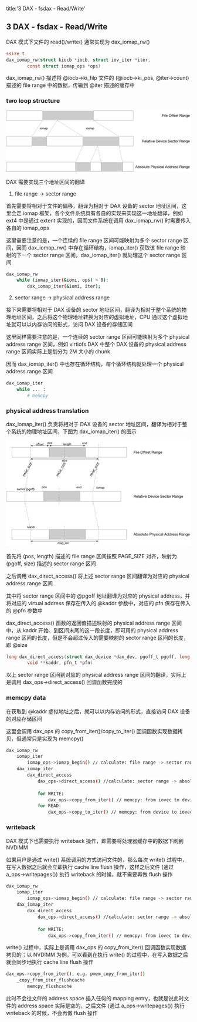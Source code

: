 title:'3 DAX - fsdax - Read/Write'
## 3 DAX - fsdax - Read/Write


DAX 模式下文件的 read()/write() 通常实现为 dax_iomap_rw()

```c
ssize_t
dax_iomap_rw(struct kiocb *iocb, struct iov_iter *iter,
		const struct iomap_ops *ops)
```

dax_iomap_rw() 描述将 @iocb->ki_filp 文件的 (@iocb->ki_pos, @iter->count) 描述的 file range 中的数据，传输到 @iter 描述的缓存中


### two loop structure

![dax_address_range](media/16359055244948/dax_address_range.jpg)

DAX 需要实现三个地址区间的翻译

1. file range -> sector range

首先需要将相对于文件的偏移，翻译为相对于 DAX 设备的 sector 地址区间，这里会走 iomap 框架，各个文件系统具有各自的实现来实现这一地址翻译，例如 ext4 中是通过 extent 实现的，因而文件系统在调用 dax_iomap_rw() 时需要传入各自的 iomap_ops

这里需要注意的是，一个连续的 file range 区间可能映射为多个 sector range 区间，因而 dax_iomap_rw() 中存在循环结构，iomap_iter() 获取该 file range 映射的下一个 sector range 区间，dax_iomap_iter() 就处理这个 sector range 区间

```sh
dax_iomap_rw
    while (iomap_iter(&iomi, ops) > 0):
        dax_iomap_iter(&iomi, iter);
```


2. sector range -> physical address range

接下来需要将相对于 DAX 设备的 sector 地址区间，翻译为相对于整个系统的物理地址区间，之后将这个物理地址转换为对应的虚拟地址，CPU 通过这个虚拟地址就可以以内存访问的形式，访问 DAX 设备的存储区间

这里同样需要注意的是，一个连续的 sector range 区间可能映射为多个 physical address range 区间，例如 virtiofs DAX 中整个 DAX 设备的 physical address range 区间实际上是划分为 2M 大小的 chunk

因而 dax_iomap_iter() 中也存在循环结构，每个循环结构就处理一个 physical address range 区间

```sh
dax_iomap_iter
    while ... :
        # memcpy
```


### physical address translation

dax_iomap_iter() 负责将相对于 DAX 设备的 sector 地址区间，翻译为相对于整个系统的物理地址区间，下图为 dax_iomap_iter() 的图示

![dax_address_translation](media/16359055244948/dax_address_translation.jpg)

首先将 (pos, length) 描述的 file range 区间按照 PAGE_SIZE 对齐，映射为 (pgoff, size) 描述的 sector range 区间

之后调用 dax_direct_access() 将上述 sector range 区间翻译为对应的 physical address range 区间

其中将 sector range 区间中的 @pgoff 地址翻译为对应的 physical address，并将对应的 virtual address 保存在传入的 @kaddr 参数中，对应的 pfn 保存在传入的 @pfn 参数中

dax_direct_access() 函数的返回值描述映射的 physical address range 区间中，从 kaddr 开始、到区间末尾的这一段长度，即可用的 physical address range 区间的长度，但是不会超过传入的需要映射的 sector range 区间的长度，即 @size

```c
long dax_direct_access(struct dax_device *dax_dev, pgoff_t pgoff, long nr_pages,
		void **kaddr, pfn_t *pfn)
```


以上 sector range 区间到对应的 physical address range 区间的翻译，实际上是调用 dax_ops->direct_access() 回调函数完成的


### memcpy data

在获取到 @kaddr 虚拟地址之后，就可以以内存访问的形式，直接访问 DAX 设备的对应存储区间

这里会调用 dax_ops 的 copy_from_iter()/copy_to_iter() 回调函数实现数据拷贝，但通常只是实现为 memcpy()

```sh
dax_iomap_rw
    iomap_iter
        iomap_ops->iomap_begin() // calculate: file range -> sector range
    dax_iomap_iter
        dax_direct_access
            dax_ops->direct_access() //calculate: sector range -> absolute virtual address

            for WRITE:
                dax_ops->copy_from_iter() // memcpy: from iovec to device
            for READ:
                dax_ops->copy_to_iter() // memcpy: from device to iovec
```


### writeback

DAX 模式下也需要执行 writeback 操作，即需要将处理器缓存中的数据下刷到 NVDIMM

如果用户是通过 write() 系统调用的方式访问文件的，那么每次 write() 过程中，在写入数据之后就会立即执行 cache line flush 操作，这样之后文件 (通过 a_ops->writepages()) 执行 writeback 的时候，就不需要再做 flush 操作

```sh
dax_iomap_rw
    iomap_iter
        iomap_ops->iomap_begin() // calculate: file range -> sector range
    dax_iomap_iter
        dax_direct_access
            dax_ops->direct_access() //calculate: sector range -> absolute virtual address

            for WRITE:
                dax_ops->copy_from_iter() // memcpy: from iovec to device
```

write() 过程中，实际上是调用 dax_ops 的 copy_from_iter() 回调函数实现数据拷贝的；以 NVDIMM 为例，可以看到在执行 write() 的过程中，在写入数据之后就会同步地执行 cache line flush 操作

```sh
dax_ops->copy_from_iter(), e.g. pmem_copy_from_iter()
    _copy_from_iter_flushcache
        memcpy_flushcache
```


此时不会往文件的 address space 插入任何的 mapping entry，也就是说此时文件的 address space 实际是空的，之后文件 (通过 a_ops->writepages()) 执行 writeback 的时候，不会再做 flush 操作

